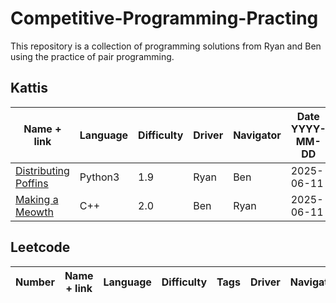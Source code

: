 # Competitive-Programming-Practing

This repository is a collection of programming solutions from Ryan and Ben using the practice of pair programming.

## Kattis

|Name + link|Language|Difficulty|Driver|Navigator|Date YYYY-MM-DD|
|---|---|---|---|---|---|
|[Distributing Poffins](https://open.kattis.com/problems/distributingpoffins?editresubmit=17545562&tab=metadata)| Python3 | 1.9 | Ryan | Ben | 2025-06-11 |
|[Making a Meowth](https://open.kattis.com/problems/makingameowth)| C++ | 2.0 | Ben | Ryan | 2025-06-11 |

## Leetcode

|Number|Name + link|Language|Difficulty|Tags|Driver|Navigator|
|---|---|---|---|---|---|---|
